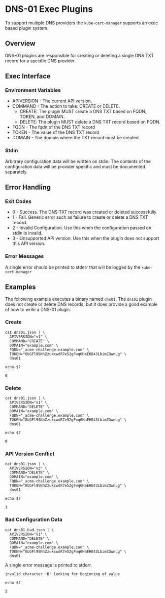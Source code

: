# DNS-01 Exec Plugins

To support multiple DNS providers the `kube-cert-manager` supports an exec based plugin system.

## Overview

DNS-01 plugins are responsible for creating or deleting a single DNS TXT record for a specific DNS provider.

## Exec Interface

### Environment Variables

* APIVERSION - The current API version.
* COMMAND - The action to take. CREATE or DELETE.
  * CREATE: The plugin MUST create a DNS TXT based on FQDN, TOKEN, and DOMAIN.
  * DELETE: The plugin MUST delete a DNS TXT record based on FQDN.
* FQDN - The fqdn of the DNS TXT record
* TOKEN - The value of the DNS TXT record
* DOMAIN - The domain where the TXT record must be created

### Stdin

Arbitrary configuration data will be written on stdin. The contents of the configuration data will be provider specific and must be documented separately.

## Error Handling

### Exit Codes

* 0 - Success. The DNS TXT record was created or deleted successfully.
* 1 - Fail. Generic error such as failure to create or delete a DNS TXT record.
* 2 - Invalid Configuration. Use this when the configuration passed on stdin is invalid.
* 3 - Unsupported API version. Use this when the plugin does not support this API version.

### Error Messages

A single error should be printed to stderr that will be logged by the `kube-cert-manager`

## Examples

The following example executes a binary named `dns01`. The `dns01` plugin does not create or delete DNS records, but it does provide a good example of how to write a DNS-01 plugin.

### Create

```
cat dns01.json | \
  APIVERSION="v1" \
  COMMAND="CREATE" \
  DOMAIN="example.com" \
  FQDN="_acme-challenge.example.com" \
  TOKEN="8bGFl9SNhZzukcwdR7e52gFwq6HaEHB43LbimZQwnLg" \
  dns01
```

```
echo $?
```
```
0
```

### Delete

```
cat dns01.json | \
  APIVERSION="v1" \
  COMMAND="DELETE" \
  DOMAIN="example.com" \
  FQDN="_acme-challenge.example.com" \
  TOKEN="8bGFl9SNhZzukcwdR7e52gFwq6HaEHB43LbimZQwnLg" \
  dns01
```

```
echo $?
```
```
0
```

### API Version Conflict

```
cat dns01.json | \
  APIVERSION="v2" \
  COMMAND="DELETE" \
  DOMAIN="example.com" \
  FQDN="_acme-challenge.example.com" \
  TOKEN="8bGFl9SNhZzukcwdR7e52gFwq6HaEHB43LbimZQwnLg" \
  dns01
```

```
echo $?
```
```
3
```

### Bad Configuration Data

```
cat dns01-bad.json | \
  APIVERSION="v1" \
  COMMAND="DELETE" \
  DOMAIN="example.com" \
  FQDN="_acme-challenge.example.com" \
  TOKEN="8bGFl9SNhZzukcwdR7e52gFwq6HaEHB43LbimZQwnLg" \
  dns01
```

A single error message is printed to stderr.

```
invalid character 'B' looking for beginning of value
```

```
echo $?
```
```
2
```
